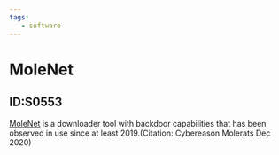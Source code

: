 ```yaml
---
tags:
   - software
---
```

# MoleNet
## ID:S0553
[MoleNet](/mitre/software/S0553) is a downloader tool with backdoor capabilities that has been observed in use since at least 2019.(Citation: Cybereason Molerats Dec 2020)

